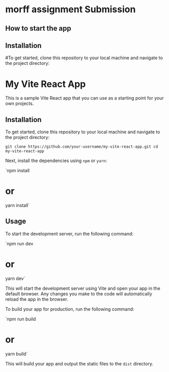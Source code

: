 # morff assignment Submission

## How to start the app

## Installation

#To get started, clone this repository to your local machine and navigate to the project directory:

My Vite React App
=================

This is a sample Vite React app that you can use as a starting point for your own projects.

Installation
------------

To get started, clone this repository to your local machine and navigate to the project directory:

`git clone https://github.com/your-username/my-vite-react-app.git
cd my-vite-react-app`

Next, install the dependencies using `npm` or `yarn`:

`npm install
# or
yarn install`

Usage
-----

To start the development server, run the following command:

`npm run dev
# or
yarn dev`

This will start the development server using Vite and open your app in the default browser. Any changes you make to the code will automatically reload the app in the browser.

To build your app for production, run the following command:


`npm run build
# or
yarn build`

This will build your app and output the static files to the `dist` directory.
